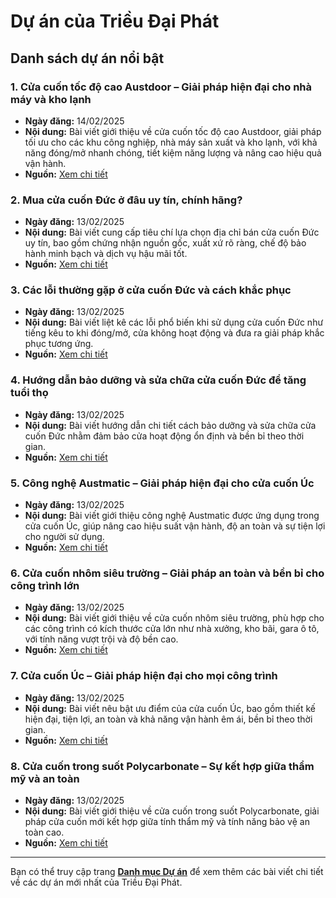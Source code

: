 # Dự án của Triều Đại Phát

## Danh sách dự án nổi bật

### 1. Cửa cuốn tốc độ cao Austdoor – Giải pháp hiện đại cho nhà máy và kho lạnh  
- **Ngày đăng:** 14/02/2025  
- **Nội dung:** Bài viết giới thiệu về cửa cuốn tốc độ cao Austdoor, giải pháp tối ưu cho các khu công nghiệp, nhà máy sản xuất và kho lạnh, với khả năng đóng/mở nhanh chóng, tiết kiệm năng lượng và nâng cao hiệu quả vận hành.  
- **Nguồn:** [Xem chi tiết](https://trieudaiphat.com/cua-cuon-toc-do-cao-austdoor-giai-phap-hien-dai-cho-nha-may-va-kho-lanh/)  

### 2. Mua cửa cuốn Đức ở đâu uy tín, chính hãng?  
- **Ngày đăng:** 13/02/2025  
- **Nội dung:** Bài viết cung cấp tiêu chí lựa chọn địa chỉ bán cửa cuốn Đức uy tín, bao gồm chứng nhận nguồn gốc, xuất xứ rõ ràng, chế độ bảo hành minh bạch và dịch vụ hậu mãi tốt.  
- **Nguồn:** [Xem chi tiết](https://trieudaiphat.com/mua-cua-cuon-duc-o-dau-uy-tin-chinh-hang/)  

### 3. Các lỗi thường gặp ở cửa cuốn Đức và cách khắc phục  
- **Ngày đăng:** 13/02/2025  
- **Nội dung:** Bài viết liệt kê các lỗi phổ biến khi sử dụng cửa cuốn Đức như tiếng kêu to khi đóng/mở, cửa không hoạt động và đưa ra giải pháp khắc phục tương ứng.  
- **Nguồn:** [Xem chi tiết](https://trieudaiphat.com/cac-loi-thuong-gap-o-cua-cuon-duc-va-cach-khac-phuc/)  

### 4. Hướng dẫn bảo dưỡng và sửa chữa cửa cuốn Đức để tăng tuổi thọ  
- **Ngày đăng:** 13/02/2025  
- **Nội dung:** Bài viết hướng dẫn chi tiết cách bảo dưỡng và sửa chữa cửa cuốn Đức nhằm đảm bảo cửa hoạt động ổn định và bền bỉ theo thời gian.  
- **Nguồn:** [Xem chi tiết](https://trieudaiphat.com/huong-dan-bao-duong-va-sua-chua-cua-cuon-duc-de-tang-tuoi-tho/)  

### 5. Công nghệ Austmatic – Giải pháp hiện đại cho cửa cuốn Úc  
- **Ngày đăng:** 13/02/2025  
- **Nội dung:** Bài viết giới thiệu công nghệ Austmatic được ứng dụng trong cửa cuốn Úc, giúp nâng cao hiệu suất vận hành, độ an toàn và sự tiện lợi cho người sử dụng.  
- **Nguồn:** [Xem chi tiết](https://trieudaiphat.com/cong-nghe-austmatic-giai-phap-hien-dai-cho-cua-cuon-uc/)  

### 6. Cửa cuốn nhôm siêu trường – Giải pháp an toàn và bền bỉ cho công trình lớn  
- **Ngày đăng:** 13/02/2025  
- **Nội dung:** Bài viết giới thiệu về cửa cuốn nhôm siêu trường, phù hợp cho các công trình có kích thước cửa lớn như nhà xưởng, kho bãi, gara ô tô, với tính năng vượt trội và độ bền cao.  
- **Nguồn:** [Xem chi tiết](https://trieudaiphat.com/cua-cuon-nhom-sieu-truong-giai-phap-an-toan-va-ben-bi-cho-cong-trinh-lon/)  

### 7. Cửa cuốn Úc – Giải pháp hiện đại cho mọi công trình  
- **Ngày đăng:** 13/02/2025  
- **Nội dung:** Bài viết nêu bật ưu điểm của cửa cuốn Úc, bao gồm thiết kế hiện đại, tiện lợi, an toàn và khả năng vận hành êm ái, bền bỉ theo thời gian.  
- **Nguồn:** [Xem chi tiết](https://trieudaiphat.com/cua-cuon-uc-giai-phap-hien-dai-cho-moi-cong-trinh/)  

### 8. Cửa cuốn trong suốt Polycarbonate – Sự kết hợp giữa thẩm mỹ và an toàn  
- **Ngày đăng:** 13/02/2025  
- **Nội dung:** Bài viết giới thiệu về cửa cuốn trong suốt Polycarbonate, giải pháp cửa cuốn mới kết hợp giữa tính thẩm mỹ và tính năng bảo vệ an toàn cao.  
- **Nguồn:** [Xem chi tiết](https://trieudaiphat.com/cua-cuon-trong-suot-polycarbonate-su-ket-hop-giua-tham-my-va-an-toan/)  

---

Bạn có thể truy cập trang **[Danh mục Dự án](https://trieudaiphat.com/category/du-an/)** để xem thêm các bài viết chi tiết về các dự án mới nhất của Triều Đại Phát.
